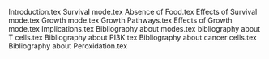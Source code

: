 Introduction.tex
Survival mode.tex
Absence of Food.tex
Effects of Survival mode.tex
Growth mode.tex
Growth Pathways.tex
Effects of Growth mode.tex
Implications.tex
Bibliography about modes.tex
bibliography about T cells.tex
Bibliography about PI3K.tex
Bibliography about cancer cells.tex
Bibliography about Peroxidation.tex
